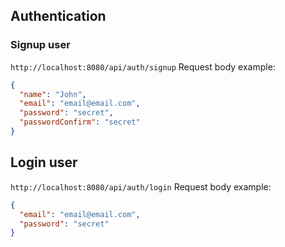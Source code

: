 ## Authentication

### Signup user

`http://localhost:8080/api/auth/signup`
Request body example:

```json
{
  "name": "John",
  "email": "email@email.com",
  "password": "secret",
  "passwordConfirm": "secret"
}
```

## Login user

`http://localhost:8080/api/auth/login`
Request body example:

```json
{
  "email": "email@email.com",
  "password": "secret"
}
```
